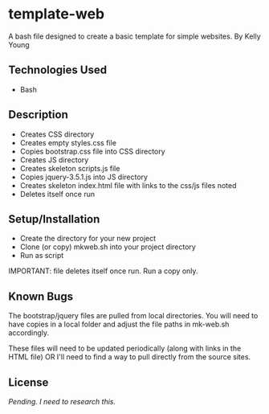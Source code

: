 # template-web
A bash file designed to create a basic template for simple websites. 
By Kelly Young

## Technologies Used
* Bash

## Description
* Creates CSS directory
* Creates empty styles.css file
* Copies bootstrap.css file into CSS directory
* Creates JS directory
* Creates skeleton scripts.js file
* Copies jquery-3.5.1.js into JS directory
* Creates skeleton index.html file with links to the css/js files noted
* Deletes itself once run

## Setup/Installation
* Create the directory for your new project
* Clone (or copy) mkweb.sh into your project directory
* Run as script

IMPORTANT: file deletes itself once run. Run a copy only.

## Known Bugs
The bootstrap/jquery files are pulled from local directories. You will need to have copies in a local folder and adjust the file paths in mk-web.sh accordingly. 

These files will need to be updated periodically (along with links in the HTML file) OR I'll need to find a way to pull directly from the source sites. 

## License
_Pending. I need to research this._
